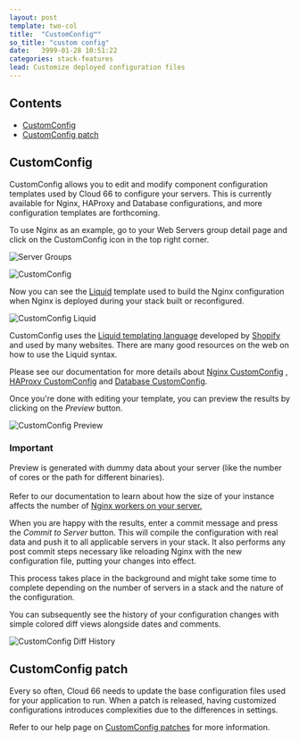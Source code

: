 ```yaml
---
layout: post
template: two-col
title:  "CustomConfig™"
so_title: "custom config"
date:   3999-01-28 10:51:22
categories: stack-features
lead: Customize deployed configuration files
---
```


<h2>Contents</h2>
<ul class="page-toc">
	<li>
		<a href="#custom">CustomConfig</a>
	</li>
	<li>
		<a href="#patch">CustomConfig patch</a>
	</li>
</ul>

<h2 id="custom">CustomConfig</h2>

CustomConfig allows you to edit and modify component configuration templates used by Cloud 66 to configure your servers. This is currently available for Nginx, HAProxy and Database configurations, and more configuration templates are forthcoming.

To use Nginx as an example, go to your Web Servers group detail page and click on the CustomConfig icon in the top right corner.

![Server Groups](http://cdn.cloud66.com/images/help/server_group.png)

![CustomConfig](http://cdn.cloud66.com/images/help/custom_config.png)

Now you can see the [Liquid](http://www.liquidmarkup.org/) template used to build the Nginx configuration when Nginx is deployed during your stack built or reconfigured.

![CustomConfig Liquid](http://cdn.cloud66.com/images/help/custom_config_liquid.png)

CustomConfig uses the [Liquid templating language](http://www.liquidmarkup.org/) developed by [Shopify](http://www.shopify.com/) and used by many websites. There are many good resources on the web on how to use the Liquid syntax.

Please see our documentation for more details about [Nginx CustomConfig](/how-to/nginx-customconfig.html) , [HAProxy CustomConfig](/how-to/haproxy-customconfig.html) and [Database CustomConfig](/how-to/database-customconfig.html).

Once you're done with editing your template, you can preview the results by clicking on the <i>Preview</i> button.

![CustomConfig Preview](http://cdn.cloud66.com/images/help/custom_config_preview.png)

<div class="notice notice-danger">
    <h3>Important</h3>
    <p>Preview is generated with dummy data about your server (like the number of cores or the path for different binaries). <br/><br/>Refer to our documentation to learn about how the size of your instance affects the number of <a href="/web-server/nginx-workers.html">Nginx workers on your server.</a></p>
</div>

When you are happy with the results, enter a commit message and press the <i>Commit to Server</i> button. This will compile the configuration with real data and push it to all applicable servers in your stack. It also performs any post commit steps necessary like reloading Nginx with the new configuration file, putting your changes into effect.

This process takes place in the background and might take some time to complete depending on the number of servers in a stack and the nature of the configuration.

You can subsequently see the history of your configuration changes with simple colored diff views alongside dates and comments.

![CustomConfig Diff History](http://cdn.cloud66.com/images/help/cusom_config_diff.png)

<h2 id="patch">CustomConfig patch</h2>

Every so often, Cloud 66 needs to update the base configuration files used for your application to run. When a patch is released, having customized configurations introduces complexities due to the differences in settings.

Refer to our help page on [CustomConfig patches](/how-to/customconf-patch.html) for more information.